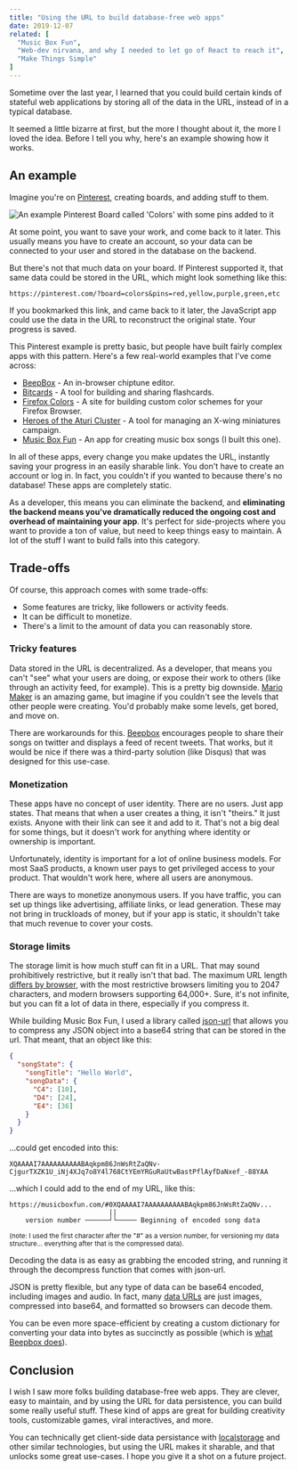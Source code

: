 ```yaml
---
title: "Using the URL to build database-free web apps"
date: 2019-12-07
related: [
  "Music Box Fun",
  "Web-dev nirvana, and why I needed to let go of React to reach it",
  "Make Things Simple"
]
---
```


Sometime over the last year, I learned that you could build certain kinds of stateful web applications by storing all of the data in the URL, instead of in a typical database.

It seemed a little bizarre at first, but the more I thought about it, the more I loved the idea. Before I tell you why, here's an example showing how it works.

## An example

Imagine you're on [Pinterest](http://pinterest.com/), creating boards, and adding stuff to them.

![An example Pinterest Board called 'Colors' with some pins added to it]({{site.url}}/assets/images/pinterest-example.svg)

At some point, you want to save your work, and come back to it later. This usually means you have to create an account, so your data can be connected to your user and stored in the database on the backend.

But there's not that much data on your board. If Pinterest supported it, that same data could be stored in the URL, which might look something like this:

```
https://pinterest.com/?board=colors&pins=red,yellow,purple,green,etc
```

If you bookmarked this link, and came back to it later, the JavaScript app could use the data in the URL to reconstruct the original state. Your progress is saved.

This Pinterest example is pretty basic, but people have built fairly complex apps with this pattern. Here's a few real-world examples that I've come across:

* [BeepBox](https://beepbox.co/) - An in-browser chiptune editor.
* [Bitcards](https://bitcards.fun/edit) - A tool for building and sharing flashcards.
* [Firefox Colors](https://color.firefox.com/) - A site for building custom color schemes for your Firefox Browser.
* [Heroes of the Aturi Cluster](https://hotac-ship-builder.netlify.com/) - A tool for managing an X-wing miniatures campaign.
* [Music Box Fun](https://musicboxfun.com/) - An app for creating music box songs (I built this one).

In all of these apps, every change you make updates the URL, instantly saving your progress in an easily sharable link. You don't have to create an account or log in. In fact, you couldn't if you wanted to because there's no database! These apps are completely static.

As a developer, this means you can eliminate the backend, and **eliminating the backend means you've dramatically reduced the ongoing cost and overhead of maintaining your app**. It's perfect for side-projects where you want to provide a ton of value, but need to keep things easy to maintain. A lot of the stuff I want to build falls into this category.

## Trade-offs

Of course, this approach comes with some trade-offs:

* Some features are tricky, like followers or activity feeds.
* It can be difficult to monetize.
* There's a limit to the amount of data you can reasonably store.

### Tricky features

Data stored in the URL is decentralized. As a developer, that means you can't "see" what your users are doing, or expose their work to others (like through an activity feed, for example). This is a pretty big downside. [Mario Maker](https://en.wikipedia.org/wiki/Super_Mario_Maker) is an amazing game, but imagine if you couldn't see the levels that other people were creating. You'd probably make some levels, get bored, and move on.

There are workarounds for this. [Beepbox](https://beepbox.co) encourages people to share their songs on twitter and displays a feed of recent tweets. That works, but it would be nice if there was a third-party solution (like Disqus) that was designed for this use-case.

### Monetization

These apps have no concept of user identity. There are no users. Just app states. That means that when a user creates a thing, it isn't "theirs." It just exists. Anyone with their link can see it and add to it. That's not a big deal for some things, but it doesn't work for anything where identity or ownership is important.

Unfortunately, identity is important for a lot of online business models. For most SaaS products, a known user pays to get privileged access to your product. That wouldn't work here, where all users are anonymous.

There are ways to monetize anonymous users. If you have traffic, you can set up things like advertising, affiliate links, or lead generation. These may not bring in truckloads of money, but if your app is static, it shouldn't take that much revenue to cover your costs.

### Storage limits

The storage limit is how much stuff can fit in a URL. That may sound prohibitively restrictive, but it really isn't that bad. The maximum URL length [differs by browser](https://stackoverflow.com/a/417184/1154642), with the most restrictive browsers limiting you to 2047 characters, and modern browsers supporting 64,000+. Sure, it's not infinite, but you can fit a lot of data in there, especially if you compress it.

While building Music Box Fun, I used a library called [json-url](https://github.com/masotime/json-url) that allows you to compress any JSON object into a base64 string that can be stored in the url. That meant, that an object like this:

```json
{
  "songState": {
    "songTitle": "Hello World",
    "songData": {
      "C4": [10],
      "D4": [24],
      "E4": [36]
    }
  }
}
```

...could get encoded into this:

```
XQAAAAI7AAAAAAAAAABAqkpm86JnWsRtZaQNv-CjgurTXZK1U_iNj4XJq7o8Y4l768CtYEmYRGuRaUtwBastPflAyfDaNxef_-88YAA
```

...which I could add to the end of my URL, like this:

```
https://musicboxfun.com/#0XQAAAAI7AAAAAAAAAABAqkpm86JnWsRtZaQNv...
                         ||
    version number ──────┘└───── Beginning of encoded song data
```

<small>(note: I used the first character after the "#" as a version number, for versioning my data structure... everything after that is the compressed data).</small>

Decoding the data is as easy as grabbing the encoded string, and running it through the decompress function that comes with json-url.

JSON is pretty flexible, but any type of data can be base64 encoded, including images and audio. In fact, many [data URLs](https://developer.mozilla.org/en-US/docs/Web/HTTP/Basics_of_HTTP/Data_URIs) are just images, compressed into base64, and formatted so browsers can decode them.

You can be even more space-efficient by creating a custom dictionary for converting your data into bytes as succinctly as possible (which is [what Beepbox does](https://github.com/johnnesky/beepbox/blob/aa5f0e33d46b81aa437231fd04f427a1aae54400/synth/synth.ts#L1091-L1340)).

## Conclusion

I wish I saw more folks building database-free web apps. They are clever, easy to maintain, and by using the URL for data persistence, you can build some really useful stuff. These kind of apps are great for building creativity tools, customizable games, viral interactives, and more.

You can technically get client-side data persistance with [localstorage](https://developer.mozilla.org/en-US/docs/Web/API/Window/localStorage) and other similar technologies, but using the URL makes it sharable, and that unlocks some great use-cases. I hope you give it a shot on a future project.
